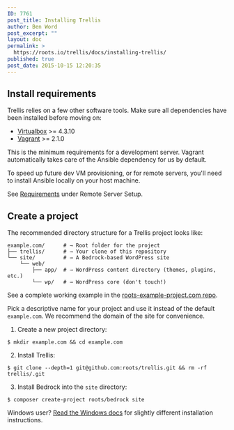 ```yaml
---
ID: 7761
post_title: Installing Trellis
author: Ben Word
post_excerpt: ""
layout: doc
permalink: >
  https://roots.io/trellis/docs/installing-trellis/
published: true
post_date: 2015-10-15 12:20:35
---
```

## Install requirements

Trellis relies on a few other software tools. Make sure all dependencies have been installed before moving on:

* [Virtualbox](https://www.virtualbox.org/wiki/Downloads) >= 4.3.10
* [Vagrant](https://www.vagrantup.com/downloads.html) >= 2.1.0

<div class="well well-trellis-alt module">

This is the minimum requirements for a development server. Vagrant automatically takes care of the Ansible dependency for us by default.

To speed up future dev VM provisioning, or for remote servers, you'll need to install Ansible locally on your host machine.

See [Requirements](https://roots.io/trellis/docs/remote-server-setup/#requirements) under Remote Server Setup.
</div>

## Create a project

The recommended directory structure for a Trellis project looks like:

```shell
example.com/      # → Root folder for the project
├── trellis/      # → Your clone of this repository
└── site/         # → A Bedrock-based WordPress site
    └── web/
        ├── app/  # → WordPress content directory (themes, plugins, etc.)
        └── wp/   # → WordPress core (don't touch!)
```

See a complete working example in the [roots-example-project.com repo](https://github.com/roots/roots-example-project.com).

Pick a descriptive name for your project and use it instead of the default `example.com`. We recommend the domain of the site for convenience.

1. Create a new project directory:
```plain
$ mkdir example.com && cd example.com
```
2. Install Trellis:
```plain
$ git clone --depth=1 git@github.com:roots/trellis.git && rm -rf trellis/.git
```
3. Install Bedrock into the `site` directory:
```plain
$ composer create-project roots/bedrock site
```

Windows user? [Read the Windows docs](https://roots.io/trellis/docs/windows/) for slightly different installation instructions.